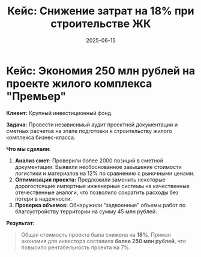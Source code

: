 ﻿---
title: "Кейс: Снижение затрат на 18% при строительстве ЖК"
date: 2025-06-15
---

# Кейс: Экономия 250 млн рублей на проекте жилого комплекса "Премьер"

**Клиент:** Крупный инвестиционный фонд.

**Задача:** Провести независимый аудит проектной документации и сметных расчетов на этапе подготовки к строительству жилого комплекса бизнес-класса.

**Что мы сделали:**
1.  **Анализ смет:** Проверили более 2000 позиций в сметной документации. Выявили необоснованное завышение стоимости логистики и материалов на 12% по сравнению с рыночными ценами.
2.  **Оптимизация проекта:** Предложили заменить некоторые дорогостоящие импортные инженерные системы на качественные отечественные аналоги, что позволило сократить расходы без потери в надежности.
3.  **Проверка объемов:** Обнаружили "задвоенные" объемы работ по благоустройству территории на сумму 45 млн рублей.

**Результат:**

> Общая стоимость проекта была снижена на **18%**. Прямая экономия для инвестора составила **более 250 млн рублей**, что повысило рентабельность проекта на 7%.

